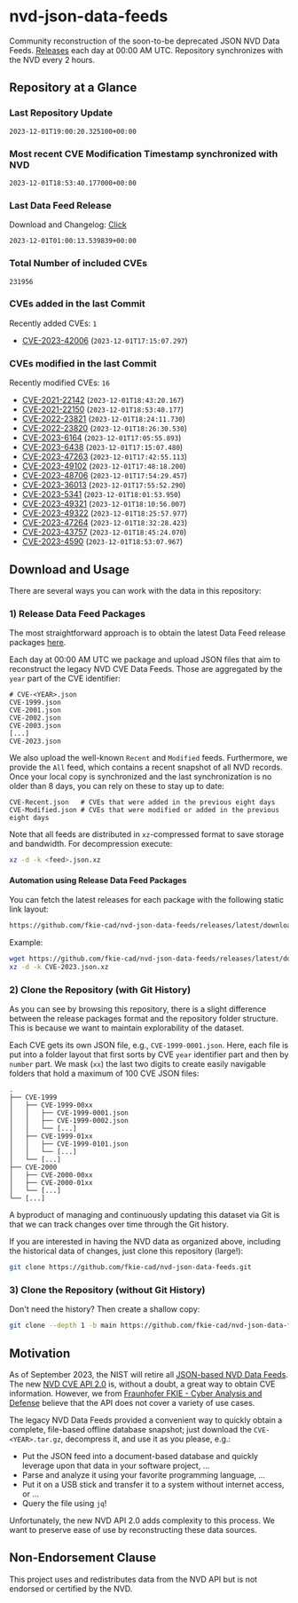 # nvd-json-data-feeds

Community reconstruction of the soon-to-be deprecated JSON NVD Data Feeds. 
[Releases](https://github.com/fkie-cad/nvd-json-data-feeds/releases/latest) each day at 00:00 AM UTC.
Repository synchronizes with the NVD every 2 hours.

## Repository at a Glance

### Last Repository Update

```plain
2023-12-01T19:00:20.325100+00:00
```

### Most recent CVE Modification Timestamp synchronized with NVD

```plain
2023-12-01T18:53:40.177000+00:00
```

### Last Data Feed Release

Download and Changelog: [Click](https://github.com/fkie-cad/nvd-json-data-feeds/releases/latest)

```plain
2023-12-01T01:00:13.539839+00:00
```

### Total Number of included CVEs

```plain
231956
```

### CVEs added in the last Commit

Recently added CVEs: `1`

* [CVE-2023-42006](CVE-2023/CVE-2023-420xx/CVE-2023-42006.json) (`2023-12-01T17:15:07.297`)


### CVEs modified in the last Commit

Recently modified CVEs: `16`

* [CVE-2021-22142](CVE-2021/CVE-2021-221xx/CVE-2021-22142.json) (`2023-12-01T18:43:20.167`)
* [CVE-2021-22150](CVE-2021/CVE-2021-221xx/CVE-2021-22150.json) (`2023-12-01T18:53:40.177`)
* [CVE-2022-23821](CVE-2022/CVE-2022-238xx/CVE-2022-23821.json) (`2023-12-01T18:24:11.730`)
* [CVE-2022-23820](CVE-2022/CVE-2022-238xx/CVE-2022-23820.json) (`2023-12-01T18:26:30.530`)
* [CVE-2023-6164](CVE-2023/CVE-2023-61xx/CVE-2023-6164.json) (`2023-12-01T17:05:55.893`)
* [CVE-2023-6438](CVE-2023/CVE-2023-64xx/CVE-2023-6438.json) (`2023-12-01T17:15:07.480`)
* [CVE-2023-47263](CVE-2023/CVE-2023-472xx/CVE-2023-47263.json) (`2023-12-01T17:42:55.113`)
* [CVE-2023-49102](CVE-2023/CVE-2023-491xx/CVE-2023-49102.json) (`2023-12-01T17:48:18.200`)
* [CVE-2023-48706](CVE-2023/CVE-2023-487xx/CVE-2023-48706.json) (`2023-12-01T17:54:29.457`)
* [CVE-2023-36013](CVE-2023/CVE-2023-360xx/CVE-2023-36013.json) (`2023-12-01T17:55:52.290`)
* [CVE-2023-5341](CVE-2023/CVE-2023-53xx/CVE-2023-5341.json) (`2023-12-01T18:01:53.950`)
* [CVE-2023-49321](CVE-2023/CVE-2023-493xx/CVE-2023-49321.json) (`2023-12-01T18:10:56.007`)
* [CVE-2023-49322](CVE-2023/CVE-2023-493xx/CVE-2023-49322.json) (`2023-12-01T18:25:57.977`)
* [CVE-2023-47264](CVE-2023/CVE-2023-472xx/CVE-2023-47264.json) (`2023-12-01T18:32:28.423`)
* [CVE-2023-43757](CVE-2023/CVE-2023-437xx/CVE-2023-43757.json) (`2023-12-01T18:45:24.070`)
* [CVE-2023-4590](CVE-2023/CVE-2023-45xx/CVE-2023-4590.json) (`2023-12-01T18:53:07.967`)


## Download and Usage

There are several ways you can work with the data in this repository:

### 1) Release Data Feed Packages

The most straightforward approach is to obtain the latest Data Feed release packages [here](https://github.com/fkie-cad/nvd-json-data-feeds/releases/latest).

Each day at 00:00 AM UTC we package and upload JSON files that aim to reconstruct the legacy NVD CVE Data Feeds.
Those are aggregated by the `year` part of the CVE identifier:

```
# CVE-<YEAR>.json
CVE-1999.json
CVE-2001.json
CVE-2002.json
CVE-2003.json
[...]
CVE-2023.json
```

We also upload the well-known `Recent` and `Modified` feeds.
Furthermore, we provide the `All` feed, which contains a recent snapshot of all NVD records.
Once your local copy is synchronized and the last synchronization is no older than 8 days, you can rely on these to stay up to date:

```plain
CVE-Recent.json   # CVEs that were added in the previous eight days
CVE-Modified.json # CVEs that were modified or added in the previous eight days
```

Note that all feeds are distributed in `xz`-compressed format to save storage and bandwidth.
For decompression execute:

```sh
xz -d -k <feed>.json.xz
```


#### Automation using Release Data Feed Packages

You can fetch the latest releases for each package with the following static link layout:

```sh
https://github.com/fkie-cad/nvd-json-data-feeds/releases/latest/download/CVE-<YEAR>.json.xz
```

Example:

```sh
wget https://github.com/fkie-cad/nvd-json-data-feeds/releases/latest/download/CVE-2023.json.xz
xz -d -k CVE-2023.json.xz
```

### 2) Clone the Repository (with Git History)

As you can see by browsing this repository, there is a slight difference between the release packages format and the repository folder structure.
This is because we want to maintain explorability of the dataset.

Each CVE gets its own JSON file, e.g., `CVE-1999-0001.json`.
Here, each file is put into a folder layout that first sorts by CVE `year` identifier part and then by `number` part.
We mask (`xx`) the last two digits to create easily navigable folders that hold a maximum of 100 CVE JSON files:

```plain
.
├── CVE-1999
│   ├── CVE-1999-00xx
│   │   ├── CVE-1999-0001.json
│   │   ├── CVE-1999-0002.json
│   │   └── [...]
│   ├── CVE-1999-01xx
│   │   ├── CVE-1999-0101.json
│   │   └── [...]
│   └── [...]
├── CVE-2000
│   ├── CVE-2000-00xx
│   ├── CVE-2000-01xx
│   └── [...]
└── [...]
```

A byproduct of managing and continuously updating this dataset via Git is that we can track changes over time through the Git history.

If you are interested in having the NVD data as organized above, including the historical data of changes, just clone this repository (large!):

```sh
git clone https://github.com/fkie-cad/nvd-json-data-feeds.git
```

### 3) Clone the Repository (without Git History)

Don't need the history? Then create a shallow copy:

```sh
git clone --depth 1 -b main https://github.com/fkie-cad/nvd-json-data-feeds.git
```

## Motivation

As of September 2023, the NIST will retire all [JSON-based NVD Data Feeds](https://nvd.nist.gov/vuln/data-feeds#divRetirementBanner-1).
The new [NVD CVE API 2.0](https://nvd.nist.gov/developers/vulnerabilities) is, without a doubt, a great way to obtain CVE information.
However, we from [Fraunhofer FKIE - Cyber Analysis and Defense](https://www.fkie.fraunhofer.de/en/departments/cad.html) believe that the API does not cover a variety of use cases.

The legacy NVD Data Feeds provided a convenient way to quickly obtain a complete, file-based offline database snapshot; just download the `CVE-<YEAR>.tar.gz`, decompress it, and use it as you please, e.g.:

* Put the JSON feed into a document-based database and quickly leverage upon that data in your software project, ...
* Parse and analyze it using your favorite programming language, ...
* Put it on a USB stick and transfer it to a system without internet access, or ...
* Query the file using `jq`!

Unfortunately, the new NVD API 2.0 adds complexity to this process.
We want to preserve ease of use by reconstructing these data sources.

## Non-Endorsement Clause

This project uses and redistributes data from the NVD API but is not endorsed or certified by the NVD.